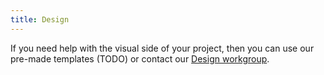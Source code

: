 ```yaml
---
title: Design
---
```


If you need help with the visual side of your project, then you can use our pre-made templates (TODO) or contact our [Design workgroup](/workgroups#internal).